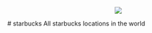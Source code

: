 <p align="center"><img src="http://i.imgur.com/gODVANP.png" border="0" /></p>
# starbucks
All starbucks locations in the world
